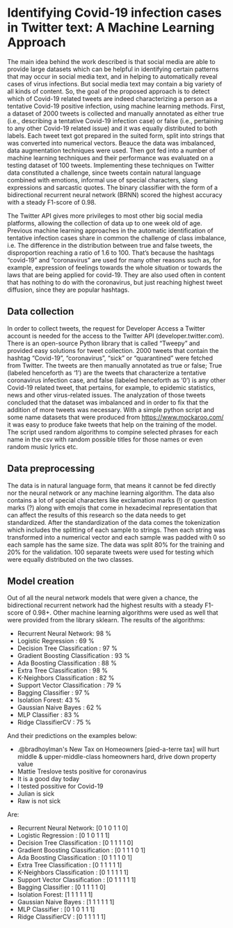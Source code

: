 # Identifying Covid-19 infection cases in Twitter text: A Machine Learning Approach

The main idea behind the work described is that social media are able to provide large datasets which can be helpful in identifying certain patterns that may occur in social media text, and in helping to automatically reveal cases of virus infections. But social media text may contain a big variety of all kinds of content. So, the goal of the proposed approach is to detect which of Covid-19 related tweets are indeed characterizing a person as a tentative Covid-19 positive infection, using machine learning methods. First, a dataset of 2000 tweets is collected and manually annotated as either true (i.e., describing a tentative Covid-19 infection case) or false (i.e., pertaining to any other Covid-19 related issue) and it was equally distributed to both labels. Each tweet text got prepared in the suited form, split into strings that was converted into numerical vectors. Beauce the data was imbalanced, data augmentation techniques were used. Then got fed into a number of machine learning techniques and their performance was evaluated on a testing dataset of 100 tweets. Implementing these techniques on Twitter data constituted a challenge, since tweets contain natural language combined with emotions, informal use of special characters, slang expressions and sarcastic quotes. The binary classifier with the form of a bidirectional recurrent neural network (BRNN) scored the highest accuracy with a steady F1-score of 0.98.

The Twitter API gives more privileges to most other big social media platforms, allowing the collection of data up to one week old of age. Previous machine learning approaches in the automatic identification of tentative infection cases share in common the challenge of class imbalance, i.e. The difference in the distribution between true and false tweets, the disproportion reaching a ratio of 1.6 to 100. That’s because the hashtags “covid-19” and “coronavirus” are used for many other reasons such as, for example, expression of feelings towards the whole situation or towards the laws that are being applied for covid-19. They are also used often in content that has nothing to do with the coronavirus, but just reaching highest tweet diffusion, since they are popular hashtags.

## Data collection

  In order to collect tweets, the request for Developer Access a Twitter account is needed for the access to the Twitter API (developer.twitter.com). There is an open-source Python library that is called “Tweepy” and provided easy solutions for tweet collection. 2000 tweets that contain the hashtag “Covid-19”, “coronavirus”, “sick” or “quarantined” were fetched from Twitter. The tweets are then manually annotated as true or false; True (labeled henceforth as ‘1’) are the tweets that characterize a tentative coronavirus infection case, and false (labeled henceforth as ‘0’) is any other Covid-19 related tweet, that pertains, for example, to epidemic statistics, news and other virus-related issues. The analyzation of those tweets concluded that the dataset was imbalanced and in order to fix that the addition of more tweets was necessary. With a simple python script and some name datasets that were produced from https://www.mockaroo.com/ it was easy to produce fake tweets that help on the training of the model. The script used random algorithms to compine selected phrases for each name in the csv with random possible titles for those names or even random music lyrics etc.
  
## Data preprocessing

  The data is in natural language form, that means it cannot be fed directly nor the neural network or any machine learning algorithm. The data also contains a lot of special characters like exclamation marks (!) or question marks (?) along with emojis that come in hexadecimal representation that can affect the results of this research so the data needs to get standardized. After the standardization of the data comes the tokenization which includes the splitting of each sample to strings. Then each string was transformed into a numerical vector and each sample was padded with 0 so each sample has the same size. The data was split 80% for the training and 20% for the validation. 100 separate tweets were used for testing which were equally distributed on the two classes.
  
## Model creation

  Out of all the neural network models that were given a chance, the bidirectional recurrent network had the highest results with a steady F1-score of 0.98+. Other machine learning algorithms were used as well that were provided from the library sklearn. 
  The results of the algorithms:
  * Recurrent Neural Network: 98 %
* Logistic Regression : 69 %
* Decision Tree Classification : 97 %
* Gradient Boosting Classification : 93 %
* Ada Boosting Classification : 88 %
* Extra Tree Classification : 98 %
* K-Neighbors Classification : 82 %
* Support Vector Classification : 79 %
* Bagging Classifier : 97 %
* Isolation Forest: 43 %
* Gaussian Naive Bayes : 62 %
* MLP Classifier : 83 %
* Ridge ClassifierCV : 75 %

And their predictions on the examples below:
 * .@bradhoylman\'s New Tax on Homeowners [pied-a-terre tax] will hurt middle &amp; upper-middle-class homeowners hard, drive down property value
 * Mattie Treslove tests positive for coronavirus
 * It is a good day today
 * I tested possitive for Covid-19
 * Julian is sick
 * Raw is not sick

Are:
* Recurrent Neural Network: [0 1 0 1 1 0]
* Logistic Regression : [0 1 0 1 1 1]
* Decision Tree Classification : [0 1 1 1 1 0]
* Gradient Boosting Classification : [0 1 1 1 0 1]
* Ada Boosting Classification : [0 1 1 1 0 1]
* Extra Tree Classification : [0 1 1 1 1 1]
* K-Neighbors Classification : [0 1 1 1 1 1]
* Support Vector Classification : [0 1 1 1 1 1]
* Bagging Classifier : [0 1 1 1 1 0]
* Isolation Forest: [1 1 1 1 1 1]
* Gaussian Naive Bayes : [1 1 1 1 1 1]
* MLP Classifier : [0 1 0 1 1 1]
* Ridge ClassifierCV : [0 1 1 1 1 1]

